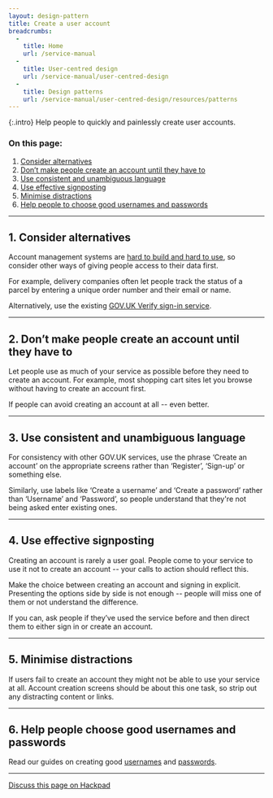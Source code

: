 ```yaml
---
layout: design-pattern
title: Create a user account
breadcrumbs:
  -
    title: Home
    url: /service-manual
  -
    title: User-centred design
    url: /service-manual/user-centred-design
  -
    title: Design patterns
    url: /service-manual/user-centred-design/resources/patterns
---
```


{:.intro}
Help people to quickly and painlessly create user accounts.



### On this page:

1. [Consider alternatives](#section-1)
2. [Don’t make people create an account until they have to](#section-2)
3. [Use consistent and unambiguous language](#section-3)
4. [Use effective signposting](#section-4)
5. [Minimise distractions](#section-5)
6. [Help people to choose good usernames and passwords](#section-6)

---

<h2 class="heading-36" id="section-1">1. Consider alternatives</h2>

Account management systems are [hard to build and hard to use](/service-manual/making-software/logins), so consider other ways of giving people access to their data first.

For example, delivery companies often let people track the status of a parcel by entering a unique order number and their email or name.

Alternatively, use the existing [GOV.UK Verify sign-in service](/service-manual/identity-assurance).

---

<h2 class="heading-36" id="section-2">2. Don’t make people create an account until they have to</h2> 
Let people use as much of your service as possible before they need to create an account. For example, most shopping cart sites let you browse without having to create an account first. 

If people can avoid creating an account at all -- even better.


---

<h2 class="heading-36" id="section-3">3. Use consistent and unambiguous language</h2> 

For consistency with other GOV.UK services, use the phrase ‘Create an account’ on the appropriate screens rather than ‘Register’, ‘Sign-up’ or something else.

Similarly, use labels like ‘Create a username’ and ‘Create a password’ rather than ‘Username’ and ‘Password’, so people understand that they're not being asked enter existing ones. 

---

<h2 class="heading-36" id="section-4">4. Use effective signposting</h2> 

Creating an account is rarely a user goal. People come to your service to use it not to create an account -- your calls to action should reflect this.

Make the choice between creating an account and signing in explicit. Presenting the options side by side is not enough -- people will miss one of them or not understand the difference.

If you can, ask people if they’ve used the service before and then direct them to either sign in or create an account.

---

<h2 class="heading-36" id="section-5">5. Minimise distractions</h2> 

If users fail to create an account they might not be able to use your service at all. Account creation screens should be about this one task, so strip out any distracting content or links.

---

<h2 class="heading-36" id="section-6">6. Help people choose good usernames and passwords</h2>  

Read our guides on creating good [usernames](create-username) and [passwords](create-password).


---

[Discuss this page on Hackpad](https://designpatterns.hackpad.com/Creating-an-account-MnenihoDQ9J)

